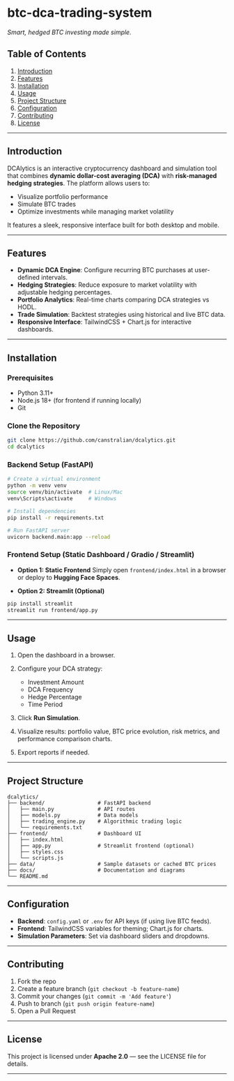 # btc-dca-trading-system


<!-- Load GitHub Buttons script -->
<script async defer src="https://buttons.github.io/buttons.js"></script>

*Smart, hedged BTC investing made simple.*

## **Table of Contents**

1. [Introduction](#introduction)
2. [Features](#features)
3. [Installation](#installation)
4. [Usage](#usage)
5. [Project Structure](#project-structure)
6. [Configuration](#configuration)
7. [Contributing](#contributing)
8. [License](#license)

---

## **Introduction**

DCAlytics is an interactive cryptocurrency dashboard and simulation tool that combines **dynamic dollar-cost averaging (DCA)** with **risk-managed hedging strategies**. The platform allows users to:

* Visualize portfolio performance
* Simulate BTC trades
* Optimize investments while managing market volatility

It features a sleek, responsive interface built for both desktop and mobile.

---

## **Features**

* **Dynamic DCA Engine**: Configure recurring BTC purchases at user-defined intervals.
* **Hedging Strategies**: Reduce exposure to market volatility with adjustable hedging percentages.
* **Portfolio Analytics**: Real-time charts comparing DCA strategies vs HODL.
* **Trade Simulation**: Backtest strategies using historical and live BTC data.
* **Responsive Interface**: TailwindCSS + Chart.js for interactive dashboards.

---

## **Installation**

### **Prerequisites**

* Python 3.11+
* Node.js 18+ (for frontend if running locally)
* Git

### **Clone the Repository**

```bash
git clone https://github.com/canstralian/dcalytics.git
cd dcalytics
```

### **Backend Setup (FastAPI)**

```bash
# Create a virtual environment
python -m venv venv
source venv/bin/activate  # Linux/Mac
venv\Scripts\activate     # Windows

# Install dependencies
pip install -r requirements.txt

# Run FastAPI server
uvicorn backend.main:app --reload
```

### **Frontend Setup (Static Dashboard / Gradio / Streamlit)**

* **Option 1: Static Frontend**
  Simply open `frontend/index.html` in a browser or deploy to **Hugging Face Spaces**.

* **Option 2: Streamlit (Optional)**

```bash
pip install streamlit
streamlit run frontend/app.py
```

---

## **Usage**

1. Open the dashboard in a browser.
2. Configure your DCA strategy:

   * Investment Amount
   * DCA Frequency
   * Hedge Percentage
   * Time Period
3. Click **Run Simulation**.
4. Visualize results: portfolio value, BTC price evolution, risk metrics, and performance comparison charts.
5. Export reports if needed.

---

## **Project Structure**

```
dcalytics/
├── backend/                 # FastAPI backend
│   ├── main.py              # API routes
│   ├── models.py            # Data models
│   ├── trading_engine.py    # Algorithmic trading logic
│   └── requirements.txt
├── frontend/                # Dashboard UI
│   ├── index.html
│   ├── app.py               # Streamlit frontend (optional)
│   ├── styles.css
│   └── scripts.js
├── data/                    # Sample datasets or cached BTC prices
├── docs/                    # Documentation and diagrams
└── README.md
```

---

## **Configuration**

* **Backend**: `config.yaml` or `.env` for API keys (if using live BTC feeds).
* **Frontend**: TailwindCSS variables for theming; Chart.js for charts.
* **Simulation Parameters**: Set via dashboard sliders and dropdowns.

---

## **Contributing**

1. Fork the repo
2. Create a feature branch (`git checkout -b feature-name`)
3. Commit your changes (`git commit -m 'Add feature'`)
4. Push to branch (`git push origin feature-name`)
5. Open a Pull Request

---

## **License**

This project is licensed under **Apache 2.0** — see the LICENSE file for details.

---
